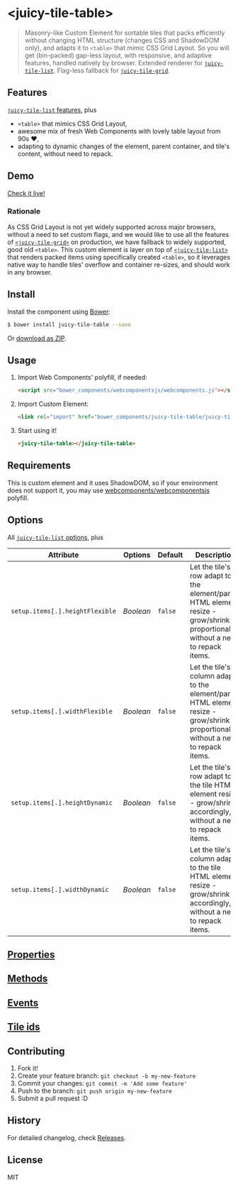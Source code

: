 # &lt;juicy-tile-table&gt;

> Masonry-like Custom Element for sortable tiles that packs efficiently without changing HTML structure (changes CSS and ShadowDOM only), and adapts it to `<table>` that mimic CSS Grid Layout.
> So you will get (bin-packed) gap-less layout, with responsive, and adaptive features, handled natively by browser.
> Extended renderer for [`juicy-tile-list`](https://github.com/Juicy/juicy-tile-list).
> Flag-less fallback for  [`juicy-tile-grid`](https://github.com/Juicy/juicy-tile-grid).

## Features

[`juicy-tile-list` features](https://github.com/Juicy/juicy-tile-list#features), plus
 - `<table>` that mimics CSS Grid Layout,
 - awesome mix of fresh Web Components with lovely table layout from 90s :heart:,
 - adapting to dynamic changes of the element, parent container, and tile's content, without need to repack.

## Demo

[Check it live!](http://Juicy.github.io/juicy-tile-table)

### Rationale
As CSS Grid Layout is not yet widely supported across major browsers, without a need to set custom flags, and we would like to use all the features of [`<juicy-tile-grid>`](https://github.com/Juicy/juicy-tile-grid) on production, we have fallback to widely supported, good old `<table>`.
This custom element is layer on top of [`<juicy-tile-list>`](https://github.com/Juicy/juicy-tile-list) that renders packed items using specifically created `<table>`, so it leverages native way to handle tiles' overflow and container re-sizes, and should work in any browser.

## Install

Install the component using [Bower](http://bower.io/):

```sh
$ bower install juicy-tile-table --save
```

Or [download as ZIP](https://github.com/Juicy/juicy-tile-table/archive/gh-pages.zip).

## Usage

1. Import Web Components' polyfill, if needed:

    ```html
    <script src="bower_components/webcomponentsjs/webcomponents.js"></script>
    ```

2. Import Custom Element:

    ```html
    <link rel="import" href="bower_components/juicy-tile-table/juicy-tile-table.html">
    ```

3. Start using it!

    ```html
    <juicy-tile-table></juicy-tile-table>
    ```

## Requirements
This is custom element and it uses ShadowDOM, so if your environment does not support it, you may use [webcomponents/webcomponentsjs](https://github.com/webcomponents/webcomponentsjs) polyfill.

## Options

All [`juicy-tile-list` options](https://github.com/Juicy/juicy-tile-list#options), plus

Attribute                       | Options   | Default | Description
---                             | ---       | ---     | ---
`setup.items[.].heightFlexible` | *Boolean* | `false` | Let the tile's row adapt to the element/parent HTML element resize - grow/shrink proportionally, without a need to repack items.
`setup.items[.].widthFlexible`  | *Boolean* | `false` | Let the tile's column adapt to the element/parent HTML element resize - grow/shrink proportionally, without a need to repack items.
`setup.items[.].heightDynamic`  | *Boolean* | `false` | Let the tile's row adapt to the tile HTML element resize - grow/shrink accordingly, without a need to repack items.
`setup.items[.].widthDynamic`   | *Boolean* | `false` | Let the tile's column adapt to the tile HTML element resize - grow/shrink accordingly, without a need to repack items.

## [Properties](https://github.com/Juicy/juicy-tile-list#properties)

## [Methods](https://github.com/Juicy/juicy-tile-list#methods)

## [Events](https://github.com/Juicy/juicy-tile-list#events)

## [Tile ids](https://github.com/Juicy/juicy-tile-list#tile-ids)

## Contributing

1. Fork it!
2. Create your feature branch: `git checkout -b my-new-feature`
3. Commit your changes: `git commit -m 'Add some feature'`
4. Push to the branch: `git push origin my-new-feature`
5. Submit a pull request :D

## History

For detailed changelog, check [Releases](https://github.com/Juicy/juicy-tile-table/releases).

## License

MIT

